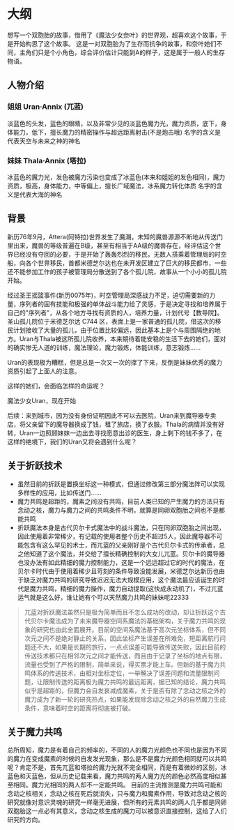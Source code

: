 # 大纲
想写一个双胞胎的故事，借用了《魔法少女奈叶》的世界观，超喜欢这个故事，于是开始构思了这个故事。
这是一对双胞胎为了生存而抗争的故事，和奈叶她们不同，主角们只是个小角色，综合评价估计只能到A的样子，这是属于一般人的生存物语。

## 人物介绍
### 姐姐 Uran·Annix (兀蓝)
淡蓝色的头发，蓝色的眼睛，以及非常少见的淡蓝色魔力光，魔力资质，底下，身体能力，低下，擅长魔力的精密操作与超远距离射击(不是炮击哦)
名字的含义是代表天空与未来之神的神名

### 妹妹 Thala·Annix (塔拉)
冰蓝色的魔力光，发色被魔力污染也变成了冰蓝色(本来和姐姐的发色相同)，魔力资质，极高，身体能力，中等偏上，擅长广域魔法，冰系魔力转化体质
名字的含义是代表大海的神名

## 背景
新历76年9月，Attera(阿特拉)世界发生了魔潮，未知的魔兽源源不断地从传送门里出来，魔兽的等级普遍在B级，甚至有相当于AA级的魔兽存在，经评估这个世界已经没有夺回的必要，于是开始了轰轰烈烈的移民，无数人搭乘着管理局的时空船，向各个世界移民，首都米德芝尔达也在未开发区建立了巨大的移民都市，一些还不能参加工作的孩子被管理局分散送到了各个孤儿院，故事从一个小小的孤儿院开始。

经过圣王摇篮事件(新历0075年)，时空管理局深感战力不足，迫切需要新的力量，序列者的固有技能和极强的单体战斗能力给了灵感，于是决定寻找和培养属于自己的"序列者"，从各个地方寻找有资质的人，培养力量，计划代号【教导院】。
圣山孤儿院位于米德芝尔达 C744 区，表面上是一家普通的孤儿院，借这次的移民计划接收了大量的孤儿，由于位置比较偏远，因此基本上是个与周围隔绝的地方。Uran与Thala被这所孤儿院收养，本来期待着能安稳的生活下去的她们，面对的确实惨无人道的训练，魔法理论，魔力锻炼，体能训练，意志锻炼……

Uran的表现极为糟糕，但是总是一次又一次的撑了下来，反倒是妹妹优秀的魔力资质引起了上面人的注意。

这样的她们，会面临怎样的命运呢？

魔法少女Uran，现在开始


后续：来到城市，因为没有身份证明因此不可以去医院，Uran来到魔导器专卖店，将父亲留下的魔导器换成了钱，租了旅店，换了衣服。Thala的病情并没有好转，Uran一边照顾妹妹一边出去寻找愿意出诊的医生，身上剩下的钱不多了，在这样的绝境下，我们的Uran又将会遇到什么呢？

## 关于折跃技术
- 虽然目前的折跃是置换坐标这一种模式，但通过修改第三部分魔法阵可以实现多样性的应用，比如传送门……
- 魔力共鸣是超距的，魔素之间没有共鸣，目前人类已知的产生魔力的方法只有念动之核，魔力与魔力之间的共鸣条件不明，就算是同卵双胞胎之间也不是都能共鸣
- 折跃魔法本身是古代贝尔卡式魔法中的战斗魔法，只在同卵双胞胎之间出现，因此使用着非常稀少，有记载的使用者整个历史不超过5人，因此魔导器不可能包含有这么罕见的术士，而兀蓝的父亲刚好是个古代贝尔卡式的传承者，总之他知道了这个魔法，并交给了擅长精确控制的大女儿兀蓝。贝尔卡的魔导器也没办法有如此精细的魔力控制能力，这是一个远远超过它的时代的魔法，在贝尔卡时代由于使用着稀少且苛刻的条件导致没能发展，米德芝尔达新历也由于缺乏对魔力共鸣的研究导致迟迟无法大规模应用，这个魔法最应该诞生的时代是魔力共鸣，精细的魔力操作，魔力自动提取(这快成永动机了)，不过兀蓝运气就是这么好，谁让她有个可以天然魔力共鸣的妹妹呢22333

>兀蓝对折跃魔法虽然只是极为简单而且不怎么成功的改动，却让折跃这个古代贝尔卡魔法成为了未来魔导器空间系魔法的基础架构，关于魔力共鸣的现象的研究也由此全面展开。目前的空间系魔法基于高次元坐标体系，但不同次元之间不是绝对静止的关系，因此坐标产生误差在所难免，短距离航行问题还不大，如果是长期的旅行，一点点误差可能导致传送失败，因此目前的传送技术都只在相邻次元之间才能传送，而且由于记录了坐标的地点有限，流量也受到了严格的限制，简单来说，得买票才能上车。但新的基于魔力共鸣体系的传送技术，由相对坐标定位，一举解决了误差问题和流量限制问题，让限制传送的距离极为魔力共鸣的最远距离，据已知的结论，魔力共鸣似乎是超距的，但魔力会自发衰减成魔素，关于是否有除了念动之核之外的魔力成为了新一轮的研究热点，如果能发现除念动之核之外的自然魔力生成条件，意味着时空的距离将彻底被打破。

## 关于魔力共鸣
总所周知，魔力是有着自己的频率的，不同的人的魔力光颜色也不同也是因为不同的魔力在变成魔素的时候的自发发光现象，那么是不是魔力光颜色相同就可以共鸣呢？肯定不是，首先兀蓝和塔拉的魔力光就不完全相同，而是有着微妙的区别，冰蓝色和天蓝色，但从历史记载来看，魔力共鸣的两人魔力光的颜色必然高度相似甚至相同。魔力光相同的两人却不一定能共鸣。
目前的主流推测是魔力共鸣可能和念动之核相关，念动之核在死后就消失，只与魔力和魔素作用，导致对念动之核的研究就像对意识灵魂的研究一样毫无进展，但所有的元素共鸣的两人几乎都是同卵双胞胎这一点必有其意义，念动之核生成的魔力可以被意识直接控制，这给了人们研究的方向。
